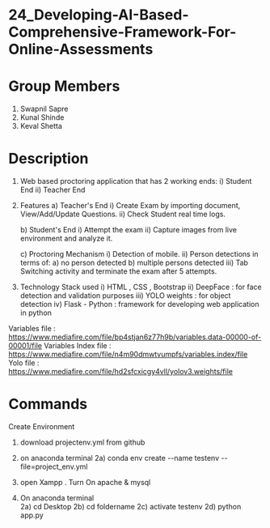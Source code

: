 # 24_Developing-AI-Based-Comprehensive-Framework-For-Online-Assessments

# Group Members 
 1) Swapnil Sapre
 2) Kunal Shinde
 3) Keval Shetta


# Description

1) Web based proctoring application that has 2 working ends:
   i) Student End 
   ii) Teacher End

2) Features
   a) Teacher's End
      i) Create Exam by importing document, View/Add/Update Questions.
      ii) Check Student real time logs.
      
   b) Student's End
      i) Attempt the exam
      ii) Capture images from live environment and analyze it.
      
   c) Proctoring Mechanism
        i) Detection of mobile.
        ii) Person detections in terms of: 
            a) no person detected
            b) multiple persons detected
        iii) Tab Switching activity and terminate the exam after 5 attempts.
   
3) Technology Stack used
   i) HTML , CSS , Bootstrap
   ii) DeepFace : for face detection and validation purposes
   iii) YOLO weights : for object detection
   iv) Flask - Python : framework for developing web application in python

Variables file : https://www.mediafire.com/file/bp4stjan6z77h9b/variables.data-00000-of-00001/file
Variables Index file : https://www.mediafire.com/file/n4m90dmwtvumpfs/variables.index/file
Yolo file : https://www.mediafire.com/file/hd2sfcxicgy4vll/yolov3.weights/file

# Commands
Create Environment
1) download projectenv.yml from github
2) on anaconda terminal 
   2a) conda env create --name testenv --file=project_env.yml

1) open Xampp . Turn On apache & mysql
2) On anaconda terminal  
     2a) cd Desktop
     2b) cd foldername
     2c) activate testenv
     2d) python app.py
